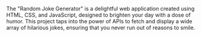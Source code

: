 

The "Random Joke Generator" is a delightful web application created using HTML, CSS, and JavaScript, designed to brighten your day with a dose of humor.
This project taps into the power of APIs to fetch and display a wide array of hilarious jokes, ensuring that you never run out of reasons to smile.
